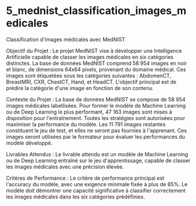 # 5_mednist_classification_images_medicales

Classification d'images médicales avec MedNIST

Objectif du Projet :
Le projet MedNIST vise à développer une Intelligence Artificielle capable de classer les images médicales en six catégories distinctes. La base de données MedNIST comprend 58 954 images en noir et blanc, de dimensions 64x64 pixels, provenant du domaine médical. Ces images sont étiquetées sous les catégories suivantes : AbdomenCT, BreastMRI, CXR, ChestCT, Hand, et HeadCT. L'objectif principal est de prédire la catégorie d'une image en fonction de son contenu.

Contexte du Projet :
La base de données MedNIST se compose de 58 954 images médicales labellisées. Pour former le modèle de Machine Learning ou de Deep Learning le plus performant, 47 163 images sont mises à disposition pour l'entraînement. Toutes les stratégies sont autorisées pour maximiser la performance du modèle. Les 11 791 images restantes constituent le jeu de test, et elles ne seront pas fournies à l'apprenant. Ces images seront utilisées par le formateur pour évaluer les performances du modèle développé.

Livrables Attendus :
Le livrable attendu est un modèle de Machine Learning ou de Deep Learning entraîné sur le jeu d'apprentissage, capable de classer les images médicales avec une précision élevée.

Critères de Performance :
Le critère de performance principal est l'accuracy du modèle, avec une exigence minimale fixée à plus de 85%. Le modèle doit démontrer une capacité significative à classifier correctement les images médicales dans les six catégories prédéfinies.
